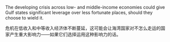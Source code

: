 
The developing crisis across low- and middle-income economies could give Gulf states significant leverage over less fortunate places, should they choose to wield it. 

危机在低收入和中等收入经济体不断蔓延，这可能会让海湾国家对不怎么走运的国家产生重大影响力——如果它们选择运用这种影响力的话。



